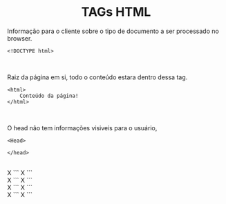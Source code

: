 <h1 style ="text-align: center;">TAGs HTML</h1>
  

Informação para o cliente sobre o tipo de documento a ser processado no browser.
```
<!DOCTYPE html>
```
<br>

Raiz da página em si, todo o conteúdo estara dentro dessa tag.
```
<html>
    Conteúdo da página!
</html>
```
<br>

O head não tem informações visiveis para o usuário, 
```
<Head>

</head>
```
<br>
X
```
X
```
<br>
X
```
X
```
<br>
X
```
X
```
<br>
X
```
X
```